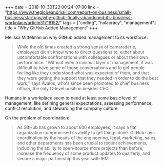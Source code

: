+++
date = 2018-10-30T23:00:24-07:00
link = "https://www.theglobeandmail.com/report-on-business/small-business/startups/why-github-finally-abandoned-its-bossless-workplace/article31718152/"
tags = ["coding", "holacracy", "management"]
title = "Why GitHub Added Management"
+++

Melissa Mittelman on why GitHub added management to its workforce:

>While the old times created a strong sense of camaraderie, employees didn't know who to direct questions to, either about uncomfortable confrontations with colleagues or about their own performance. "Without even a minimal layer of management, it was difficult to have some of those conversations and to get people feeling like they understood what was expected of them, and that they were getting the support that they needed in order to do the best work," says Avalos, who's since been promoted to chief business officer, the only C-level position besides CEO.

Humans in a workplace seem to need at least some basic level of management, like defining general expectations, assessing performance, conflict resolution, and stewarding the company culture.

On the problem of coordination:

>As GitHub has grown to about 600 employees, it says a flat organization compromised its ability to get things done. GitHub says coordination by the heads of the engineering, legal, marketing, sales, and other departments has been crucial to recent achievements, including the ability to open-source more projects than before, increase the frequency of some product updates to quarterly, and secure a major partnership this year with IBM.
